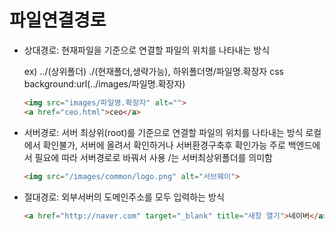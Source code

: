 # 파일연결경로

- 상대경로: 현재파일을 기준으로 연결할 파일의 위치를 나타내는 방식
  
  ex) ../(상위폴더) ./(현재폴더,생략가능), 하위폴더명/파일명.확장자
  css background:url(../images/파일명.확장자)
  
  ```html
  <img src="images/파일명.확장자" alt="">
  <a href="ceo.html">ceo</a>
  ```

- 서버경로: 서버 최상위(root)를 기준으로 연결할 파일의 위치를 나타내는 방식
  로컬에서 확인불가, 서버에 올려서 확인하거나 서버환경구축후 확인가능
  주로 백엔드에서 필요에 따라 서버경로로 바꿔서 사용
  /는 서버최상위폴더를 의미함
  
  ```html
  <img src="/images/common/logo.png" alt="서브웨이">
  ```

- 절대경로: 외부서버의 도메인주소를 모두 입력하는 방식
  
  ```html
  <a href="http://naver.com" target="_blank" title="새창 열기">네이버</a>
  ```
